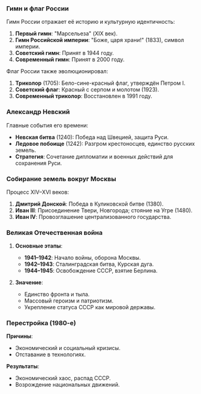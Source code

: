 ### Гимн и флаг России

Гимн России отражает её историю и культурную идентичность:
1. **Первый гимн**: "Марсельеза" (XIX век).
2. **Гимн Российской империи**: "Боже, царя храни!" (1833), символ империи.
3. **Советский гимн**: Принят в 1944 году.
4. **Современный гимн**: Принят в 2000 году.

Флаг России также эволюционировал:
1. **Триколор** (1705): Бело-сине-красный флаг, утверждён Петром I.
2. **Советский флаг**: Красный с серпом и молотом (1923).
3. **Современный триколор**: Восстановлен в 1991 году.

### Александр Невский

Главные события его времени:
- **Невская битва** (1240): Победа над Швецией, защита Руси.
- **Ледовое побоище** (1242): Разгром крестоносцев, единство русских земель.
- **Стратегия**: Сочетание дипломатии и военных действий для сохранения Руси.

### Собирание земель вокруг Москвы

Процесс XIV–XVI веков:
1. **Дмитрий Донской**: Победа в Куликовской битве (1380).
2. **Иван III**: Присоединение Твери, Новгорода; стояние на Угре (1480).
3. **Иван IV**: Провозглашение централизованного государства.

### Великая Отечественная война

1. **Основные этапы**:
   - **1941–1942**: Начало войны, оборона Москвы.
   - **1942–1943**: Сталинградская битва, Курская дуга.
   - **1944–1945**: Освобождение СССР, взятие Берлина.

2. **Значение**:
   - Единство фронта и тыла.
   - Массовый героизм и патриотизм.
   - Укрепление статуса СССР как мировой державы.

### Перестройка (1980-е)

**Причины**:
- Экономический и социальный кризисы.
- Отставание в технологиях.

**Результаты**:
- Экономический хаос, распад СССР.
- Возрождение национальных движений.
